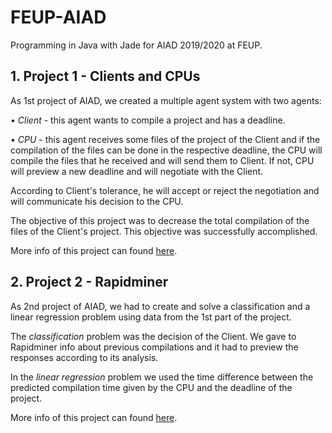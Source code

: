 # FEUP-AIAD
Programming in Java with Jade for AIAD 2019/2020 at FEUP.

## 1. Project 1 - Clients and CPUs

As 1st project of AIAD, we created a multiple agent system with two agents:  


• *Client* - this agent wants to compile a project and has a deadline. 


• *CPU* - this agent receives some files of the project of the Client and if the compilation of the files can be done in the respective deadline, the CPU will compile the files that he received and will send them to Client. If not, CPU will preview a new deadline and will negotiate with the Client. 

According to Client's tolerance, he will accept or reject the negotiation and will communicate his decision to the CPU.

The objective of this project was to decrease the total compilation of the files of the Client's project. This objective was successfully accomplished. 


More info of this project can found 
[here](https://raw.githubusercontent.com/TomasNovo/FEUP-AIAD/master/docs).


## 2. Project 2 - Rapidminer

As 2nd project of AIAD, we had to create and solve a classification and a linear regression problem using data from the 1st part of the project. 

The *classification* problem was the decision of the Client. We gave to Rapidminer info about previous compilations and it had to preview the responses according to its analysis.

In the *linear regression* problem we used the time difference between the predicted compilation time given by the CPU and the deadline of the project.

More info of this project can found [here](https://raw.githubusercontent.com/TomasNovo/FEUP-AIAD/master/docs).
